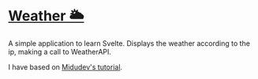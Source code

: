 # [Weather 🌥](https://weatherpv.vercel.app/ "Web")
A simple application to learn Svelte. Displays the weather according to the ip, making a call to WeatherAPI.

I have based on [Midudev's tutorial](https://www.youtube.com/watch?v=4dkWsytM1kg "Tutorial").
